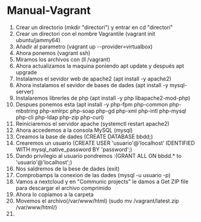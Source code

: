 # Manual-Vagrant

1. Crear un directorio (mkdir "directori") y entrar en cd "directori"
2. Crear un directori con el nombre Vagrantile (vagrant init ubuntu/jammy64)
3. Añadir al parametro (vagrant up --provider=virtualbox)
4. Ahora ponemos (vagrant ssh)
5. Miramos los archivos con (ll /vagrant)
6. Ahora actualizamos la maquina poniendo apt update y después apt upgrade
7. Instalamos el sevidor web de apache2 (apt install -y apache2)
8. Ahora instalamos el sevidor de bases de dades (apt install -y mysql-server)
9. Instalaremos librerles de php (apt install -y php libapache2-mod-php)
10. Despues ponemos esta (apt install -y php-fpm php-common php-mbstring php-xmlrpc php-soap php-gd php-xml php-intl php-mysql php-cli php-ldap php-zip php-curl)
11. Reiniciaremos el servidor apache (systemctl restart apache2)
12. Ahora accedemos a la consola MySQL (mysql)
13. Creamos la base de dades (CREATE DATABASE bbdd;)
14. Crearemos un usuario (CREATE USER 'usuario'@'localhost' IDENTIFIED WITH mysql_native_password BY 'password';)
15. Dando privilegio al usuario pondremos :(GRANT ALL ON bbdd.* to 'usuario'@'localhost';)
16. Nos saldremos de la bese de dades (exit)
17. Comprobamps la conexion de las dades (mysql -u usuario -p)
18. Vamos a nextcloud y en "Communic projects" le damos a Get ZIP file para descargar el archivo comprimido
19. Ahora lo copiamos a la carpeta
20. Movemos el archivo(/var/www/html) (sudo mv /vagrant/latest.zip /var/www/html/)  
21. 



